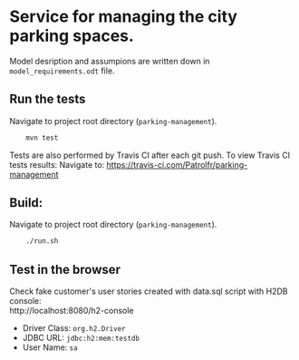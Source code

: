 
Service for managing the city parking spaces.
=============================================

Model desription and assumpions are written down in `model_requirements.odt` file.

Run the tests
------------------

Navigate to project root directory (`parking-management`).<br>
```bash
	mvn test
```

Tests are also performed by Travis CI after each git push.
To view Travis CI tests results:
Navigate to: 
		https://travis-ci.com/Patrolfr/parking-management

Build:<br>
-----------
Navigate to project root directory (`parking-management`).
```bash
	./run.sh
```

Test in the browser
-------------------
Check fake customer's user stories created with data.sql script with H2DB console:<br>
		http://localhost:8080/h2-console
* Driver Class:	`org.h2.Driver`
* JDBC URL: `jdbc:h2:mem:testdb`
* User Name: `sa`


